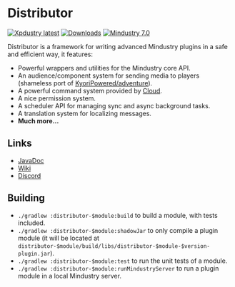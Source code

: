 # Distributor

[![Xpdustry latest](https://maven.xpdustry.com/api/badge/latest/releases/com/xpdustry/distributor-common-api?color=00ced1&name=distributor&prefix=v)](https://maven.xpdustry.com/#/releases/com/xpdustry/distributor-common-api)
[![Downloads](https://img.shields.io/github/downloads/xpdustry/distributor/total?color=00ced1)](https://github.com/xpdustry/distributor/releases)
[![Mindustry 7.0](https://img.shields.io/badge/Mindustry-7.0-00ced1)](https://github.com/Anuken/Mindustry/releases)

Distributor is a framework for writing advanced Mindustry plugins in a safe and efficient way, it features:

- Powerful wrappers and utilities for the Mindustry core API.
- An audience/component system for sending media to players (shameless port of [KyoriPowered/adventure](https://github.com/KyoriPowered/adventure)).
- A powerful command system provided by [Cloud](https://github.com/Incendo/cloud).
- A nice permission system.
- A scheduler API for managing sync and async background tasks.
- A translation system for localizing messages.
- **Much more...**

## Links

- [JavaDoc](https://maven.xpdustry.com/javadoc/releases/com/xpdustry/distributor-common/latest/)
- [Wiki](https://github.com/xpdustry/distributor/wiki)
- [Discord](https://discord.xpdustry.com)

## Building

- `./gradlew :distributor-$module:build` to build a module, with tests included.
- `./gradlew :distributor-$module:shadowJar` to only compile a plugin module (it will be located at `distributor-$module/build/libs/distributor-$module-$version-plugin.jar`).
- `./gradlew :distributor-$module:test` to run the unit tests of a module.
- `./gradlew :distributor-$module:runMindustryServer` to run a plugin module in a local Mindustry server.
